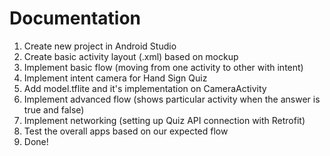 # Documentation

1. Create new project in Android Studio
2. Create basic activity layout (.xml) based on mockup
3. Implement basic flow (moving from one activity to other with intent)
4. Implement intent camera for Hand Sign Quiz
5. Add model.tflite and it's implementation on CameraActivity
6. Implement advanced flow (shows particular activity when the answer is true and false)
7. Implement networking (setting up Quiz API connection with Retrofit)
8. Test the overall apps based on our expected flow
9. Done!
